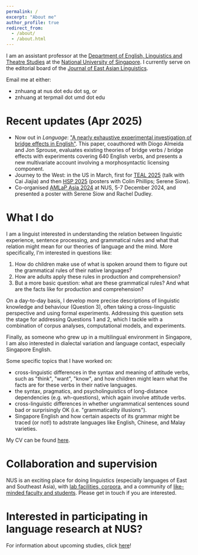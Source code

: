 ```yaml
---
permalink: /
excerpt: "About me"
author_profile: true
redirect_from: 
  - /about/
  - /about.html
---
```


I am an assistant professor at the [Department of English, Linguistics and Theatre Studies](https://fass.nus.edu.sg/elts/) at the [National University of Singapore](https://www.nus.edu.sg/). I currently serve on the editorial board of the [Journal of East Asian Linguistics](https://link.springer.com/journal/10831).

Email me at either:
+ znhuang at nus dot edu dot sg, or
+ znhuang at terpmail dot umd dot edu

Recent updates (Apr 2025)
======
+ Now out in *Language*: ["A nearly exhaustive experimental investigation of bridge effects in English"](https://dx.doi.org/10.1353/lan.2025.a954229). This paper, coauthored with Diogo Almeida and Jon Sprouse, evaluates existing theories of bridge verbs / bridge effects with experiments covering 640 English verbs, and presents a new multivariate account involving a morphosyntactic licensing component.
+ Journey to the West: in the US in March, first for [TEAL 2025](https://sites.google.com/view/teal14/home) (talk with Cai Jiajia) and then [HSP 2025](https://hsp2025.github.io/) (posters with Colin Phillips; Serene Siow).
+ Co-organised [AMLaP Asia 2024](https://blog.nus.edu.sg/amlapasia2024/) at NUS, 5-7 December 2024, and presented a poster with Serene Siow and Rachel Dudley.

What I do
======
I am a linguist interested in understanding the relation between linguistic experience, sentence processing, and grammatical rules and what that relation might mean for our theories of language and the mind. More specifically, I'm interested in questions like:
1. How do children make use of what is spoken around them to figure out the grammatical rules of their native languages? 
1. How are adults apply these rules in production and comprehension?
1. But a more basic question: what are these grammatical rules? And what are the facts like for production and comprehension?
 
On a day-to-day basis, I develop more precise descriptions of linguistic knowledge and behaviour (Question 3), often taking a cross-linguistic perspective and using formal experiments. Addressing this question sets the stage for addressing Questions 1 and 2, which I tackle with a combination of corpus analyses, computational models, and experiments.

Finally, as someone who grew up in a multilingual environment in Singapore, I am also interested in dialectal variation and language contact, especially Singapore English.

Some specific topics that I have worked on:
+ cross-linguistic differences in the syntax and meaning of attitude verbs, such as "think", "want", "know", and how children might learn what the facts are for these verbs in their native languages.
+ the syntax, pragmatics, and psycholinguistics of long-distance dependencies (e.g. wh-questions), which again involve attitude verbs.
+ cross-linguistic differences in whether ungrammatical sentences sound bad or surprisingly OK (i.e. "grammaticality illusions").
+ Singapore English and how certain aspects of its grammar might be traced (or not!) to adstrate languages like English, Chinese, and Malay varieties.

My CV can be found [here](https://z-n-huang.github.io/files/cv_Huang_Jan2025.pdf).

Collaboration and supervision
======
NUS is an exciting place for doing linguistics (especially languages of East and Southeast Asia), with [lab facilities, corpora](https://z-n-huang.github.io/nus-resources/), and a community of [like-minded faculty and students](https://fass.nus.edu.sg/elts/). 
Please get in touch if you are interested.

Interested in participating in language research at NUS?
======
For information about upcoming studies, click [here](https://blog.nus.edu.sg/langsci/)!
